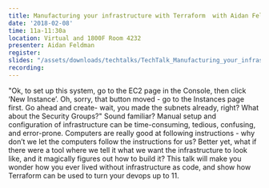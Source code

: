 ```yaml
---
title: Manufacturing your infrastructure with Terraform  with Aidan Feldman
date: '2018-02-08'
time: 11a-11:30a
location: Virtual and 1800F Room 4232
presenter: Aidan Feldman
register:
slides: "/assets/downloads/techtalks/TechTalk_Manufacturing_your_infrastructure_with_Terraform.pdf"
recording:
---
```


"Ok, to set up this system, go to the EC2 page in the Console, then click ‘New Instance’. Oh, sorry, that button moved - go to the Instances page first. Go ahead and create- wait, you made the subnets already, right? What about the Security Groups?" Sound familiar? Manual setup and configuration of infrastructure can be time-consuming, tedious, confusing, and error-prone. Computers are really good at following instructions - why don’t we let the computers follow the instructions for us? Better yet, what if there were a tool where we tell it what we want the infrastructure to look like, and it magically figures out how to build it? This talk will make you wonder how you ever lived without infrastructure as code, and show how Terraform can be used to turn your devops up to 11.

